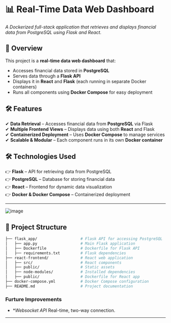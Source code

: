 # **📊 Real-Time Data Web Dashboard**  
*A Dockerized full-stack application that retrieves and displays financial data from PostgreSQL using Flask and React.*  

## 🚀 Overview  
This project is a **real-time data web dashboard** that:  
- Accesses financial data stored in **PostgreSQL**  
- Serves data through a **Flask API**  
- Displays it in **React** and **Flask** (each running in separate Docker containers)  
- Runs all components using **Docker Compose** for easy deployment
  

## 🛠️ Features  
✔ **Data Retrieval** – Accesses financial data from **PostgreSQL** via Flask  
✔ **Multiple Frontend Views** – Displays data using both **React** and Flask  
✔ **Containerized Deployment** – Uses **Docker Compose** to manage services  
✔ **Scalable & Modular** – Each component runs in its own **Docker container**  

## 🛠️ Technologies Used  
👉 **Flask** – API for retrieving data from PostgreSQL  
👉 **PostgreSQL** – Database for storing financial data  
👉 **React** – Frontend for dynamic data visualization  
👉 **Docker & Docker Compose** – Containerized deployment  

---


![image](https://github.com/user-attachments/assets/d66b7942-9027-467a-8951-8c08bc6d9b52)


## 📂 Project Structure  
```bash
├── flask_app/                   # Flask API for accessing PostgreSQL
│   ├── app.py                   # Main Flask application
│   ├── Dockerfile               # Dockerfile for Flask API
│   ├── requirements.txt         # Flask dependencies
├── react-frontend/              # React web application
│   ├── src/                     # React components
│   ├── public/                  # Static assets
│   ├── node-modules/            # Installed dependencies 
│   ├── public/                  # Dockerfile for React app
├── docker-compose.yml           # Docker Compose configuration
├── README.md                    # Project documentation
```




### **Furture Improvements**
- **Websocket API* Real-time, two-way connection.

---

